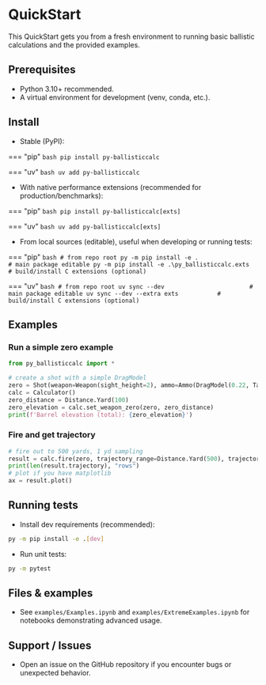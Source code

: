 # QuickStart

This QuickStart gets you from a fresh environment to running basic ballistic calculations and the provided examples.

## Prerequisites
- Python 3.10+ recommended.
- A virtual environment for development (venv, conda, etc.).

## Install

- Stable (PyPI):

=== "pip"
    ```bash
    pip install py-ballisticcalc
    ```
    
=== "uv"
    ```bash
    uv add py-ballisticcalc
    ```

- With native performance extensions (recommended for production/benchmarks):

=== "pip"
    ```bash
    pip install py-ballisticcalc[exts]
    ```
    
=== "uv"
    ```bash
    uv add py-ballisticcalc[exts]
    ```

- From local sources (editable), useful when developing or running tests:

=== "pip"
    ```bash
    # from repo root
    py -m pip install -e .                         # main package editable
    py -m pip install -e .\py_ballisticcalc.exts   # build/install C extensions (optional)
    ```

=== "uv"
    ```bash
    # from repo root
    uv sync --dev                        # main package editable
    uv sync --dev --extra exts           # build/install C extensions (optional)
    ```

## Examples

### Run a simple zero example

```python
from py_ballisticcalc import *

# create a shot with a simple DragModel
zero = Shot(weapon=Weapon(sight_height=2), ammo=Ammo(DragModel(0.22, TableG7), mv=Velocity.FPS(2600)))
calc = Calculator()
zero_distance = Distance.Yard(100)
zero_elevation = calc.set_weapon_zero(zero, zero_distance)
print(f'Barrel elevation (total): {zero_elevation}')
```

### Fire and get trajectory

```python
# fire out to 500 yards, 1 yd sampling
result = calc.fire(zero, trajectory_range=Distance.Yard(500), trajectory_step=Distance.Yard(1))
print(len(result.trajectory), "rows")
# plot if you have matplotlib
ax = result.plot()
```

## Running tests

- Install dev requirements (recommended):

```bash
py -m pip install -e .[dev]
```

- Run unit tests:

```bash
py -m pytest
```

## Files & examples
- See `examples/Examples.ipynb` and `examples/ExtremeExamples.ipynb` for notebooks demonstrating advanced usage.

## Support / Issues
- Open an issue on the GitHub repository if you encounter bugs or unexpected behavior.
